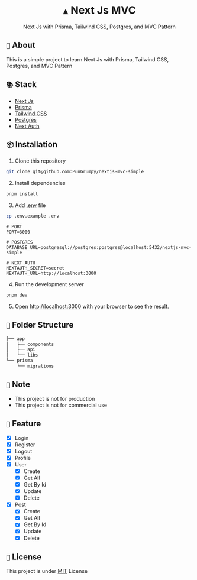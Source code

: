 <div align="center">
    <h1><code>▲</code> Next Js MVC</h1>
    <p>Next Js with Prisma, Tailwind CSS, Postgres, and MVC Pattern</p>
</div>

## `📝` About

This is a simple project to learn Next Js with Prisma, Tailwind CSS, Postgres, and MVC Pattern

## `📚` Stack

- [Next Js](https://nextjs.org/)
- [Prisma](https://www.prisma.io/)
- [Tailwind CSS](https://tailwindcss.com/)
- [Postgres](https://www.postgresql.org/)
- [Next Auth](https://next-auth.js.org/)

## `📦` Installation

1. Clone this repository

```bash
git clone git@github.com:PunGrumpy/nextjs-mvc-simple
```

2. Install dependencies

```bash
pnpm install
```

3. Add [.env](./.env.example) file

```bash
cp .env.example .env
```

```env
# PORT
PORT=3000

# POSTGRES
DATABASE_URL=postgresql://postgres:postgres@localhost:5432/nextjs-mvc-simple

# NEXT AUTH
NEXTAUTH_SECRET=secret
NEXTAUTH_URL=http://localhost:3000
```

4. Run the development server

```bash
pnpm dev
```

5. Open [http://localhost:3000](http://localhost:3000) with your browser to see the result.

## `📂` Folder Structure

```bash
├── app
│   ├── components
│   ├── api
│   └── libs
└── prisma
    └── migrations
```

## `📝` Note

- This project is not for production
- This project is not for commercial use

## `📝` Feature

- [x] Login
- [x] Register
- [x] Logout
- [x] Profile
- [x] User
  - [x] Create
  - [x] Get All
  - [x] Get By Id
  - [x] Update
  - [x] Delete
- [x] Post
  - [x] Create
  - [x] Get All
  - [x] Get By Id
  - [x] Update
  - [x] Delete

## `📝` License

This project is under [MIT](LICENSE) License
